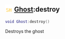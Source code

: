 ## <img src="../../.gitbook/assets/shared.png" width="24" height=24 /> [Ghost](https://iaswiki.rawr.dev/readme/ghost):destroy

```lua
void Ghost:destroy()
```

Destroys the ghost
